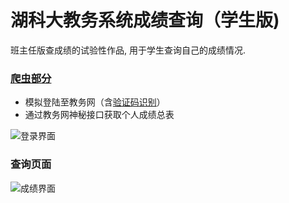 # 湖科大教务系统成绩查询（学生版)

班主任版查成绩的试验性作品, 用于学生查询自己的成绩情况. 

### [爬虫部分](https://github.com/EwdAger/ScoreQuery/blob/master/cjcx/jwc_spider.py)

- 模拟登陆至教务网（含[验证码识别](https://github.com/EwdAger/ScoreQuery/blob/master/cjcx/captcha_verify.py)）
- 通过教务网神秘接口获取个人成绩总表

![登录界面](https://github.com/EwdAger/ScoreQuery/img/1.png)


### 查询页面

![成绩界面](https://github.com/EwdAger/ScoreQuery/img/2.png)
